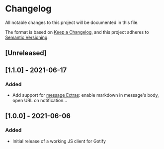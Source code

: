 # Changelog

All notable changes to this project will be documented in this file.

The format is based on [Keep a Changelog](https://keepachangelog.com/en/1.0.0/),
and this project adheres to [Semantic Versioning](https://semver.org/spec/v2.0.0.html).

## [Unreleased]

## [1.1.0] - 2021-06-17

### Added

- Add support for [message Extras](https://gotify.net/docs/msgextras): enable markdown in message's body, open URL on notification...

## [1.0.0] - 2021-06-06

### Added

- Initial release of a working JS client for Gotify
